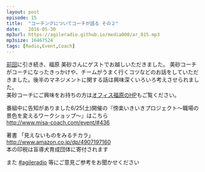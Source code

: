 ```yaml
---
layout: post
episode: 15
title:  "コーチングについてコーチが語る その２"
date:   2016-05-30
mp3url: https://agileradio.github.io/media000/ar_015.mp3
mp3size: 16467524
tags: [Radio,Event,Coach]
---
```


[前回](http://agileradio.github.io/2016/05/16/1/)に引き続き、福原 美砂さんにゲストでお越しいただきました。
美砂コーチがコーチになったきっかけや、チームがうまく行くコツなどのお話をしていただきました。後半のマネジメントに関する話は興味深くいろいろ考えさせられました。  
美砂コーチにご興味をお持ちの方は[オフィス福原のHP](http://www.misa-coach.com/)もご覧ください。  

番組中に告知がありました6/25(土)開催の『傍楽いきいきプロジェクト～職場の景色を変えるワークショップ～』はこちら  
http://www.misa-coach.com/event/#436  

著書 「見えないものをみるチカラ」  
http://www.amazon.co.jp/dp/4907197160  
本の印税は盲導犬育成団体に寄付されます  

また [#agileradio](https://twitter.com/intent/tweet?hashtags=agileradio) 等にご意見ご参考をお聞かせください  

